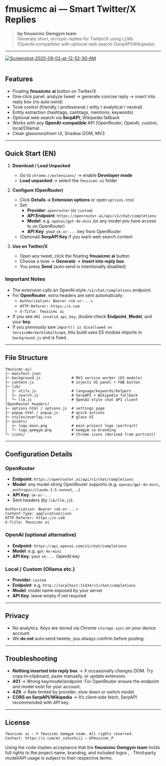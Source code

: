 # fmusicmc ai — Smart Twitter/X Replies

> **by fmusicmc Gemgym team**  
> Generate short, on‑topic replies for Twitter/X using LLMs (OpenAI‑compatible) with optional web search (SerpAPI/Wikipedia).

---
<a href="https://ibb.co/XZf0LCMB"><img src="https://i.ibb.co/TBDj2gdX/Screenshot-2025-09-02-at-12-52-30-AM.png" alt="Screenshot-2025-09-02-at-12-52-30-AM" border="0"></a><br /><a target='_blank'></a><br />



## Features
- Floating **fmusicmc ai** button on Twitter/X
- One‑click panel: analyze tweet → generate concise reply → insert into reply box (no auto‑send)
- Tone control (friendly / professional / witty / analytical / neutral)
- Entity extraction (hashtags, cashtags, mentions, keywords)
- Optional web search via **SerpAPI**; Wikipedia fallback
- Works with any **OpenAI‑compatible** API (OpenRouter, OpenAI, custom, local/Ollama)
- Clean glassmorphism UI, Shadow DOM, MV3

---

## Quick Start (EN)

1. **Download / Load Unpacked**
   - Go to `chrome://extensions/` → enable **Developer mode**
   - **Load unpacked** → select the `fmusicmc-ai` folder

2. **Configure (OpenRouter)**
   - Click **Details → Extension options** or open `options.html`
   - Set:
     - **Provider**: `openrouter` (or `custom`)
     - **API Endpoint**: `https://openrouter.ai/api/v1/chat/completions`
     - **Model**: e.g. `openai/gpt-4o-mini` (or any model you have access to on OpenRouter)
     - **API Key**: your `sk-or-...` key from OpenRouter
   - (Optional) **SerpAPI Key** if you want web search context

3. **Use on Twitter/X**
   - Open any tweet, click the floating **fmusicmc ai** button
   - Choose a tone → **Generate** → **Insert into reply box**
   - You press **Send** (auto‑send is intentionally disabled)

### Important Notes
- The extension calls an OpenAI‑style `/v1/chat/completions` endpoint.  
- For **OpenRouter**, extra headers are sent automatically:
  - `Authorization: Bearer <sk-or-...>`
  - `HTTP-Referer: https://x.com`
  - `X-Title: fmusicmc ai`
- If you see `401 invalid_api_key`, double‑check **Endpoint**, **Model**, and your **key**.
- If you previously saw `import() is disallowed on ServiceWorkerGlobalScope`, this build uses ES module imports in `background.js` and is fixed.

---

## File Structure
```
fmusicmc-ai/
├─ manifest.json
├─ background.js              # MV3 service worker (ES module)
├─ content.js                 # injects UI panel + FAB button
├─ lib/
│  ├─ utils.js                # language/keywords/helpers
│  ├─ search.js               # SerpAPI + Wikipedia fallback
│  └─ llm.js                  # OpenAI-style chat API client (OpenRouter headers)
├─ options.html / options.js  # settings page
├─ popup.html / popup.js      # quick actions
├─ styles/overlay.css         # glass UI
├─ assets/
│  ├─ logo_main.png           # main project logo (portrait)
│  └─ logo_gemgym.png         # Gemgym co‑branding
└─ icons/                     # Chrome icons (derived from portrait)
```

---

## Configuration Details

### OpenRouter
- **Endpoint**: `https://openrouter.ai/api/v1/chat/completions`
- **Model**: any model string OpenRouter supports (e.g. `openai/gpt-4o-mini`, `anthropic/claude-3.5-sonnet`, …)
- **API Key**: `sk-or-...`
- Sent headers (by `lib/llm.js`):
```http
Authorization: Bearer <sk-or-...>
Content-Type: application/json
HTTP-Referer: https://x.com
X-Title: fmusicmc ai
```

### OpenAI (optional alternative)
- **Endpoint**: `https://api.openai.com/v1/chat/completions`
- **Model**: e.g. `gpt-4o-mini`
- **API Key**: your `sk-...` OpenAI key

### Local / Custom (Ollama etc.)
- **Provider**: `custom`
- **Endpoint**: e.g. `http://localhost:11434/v1/chat/completions`
- **Model**: model name exposed by your server
- **API Key**: leave empty if not required

---

## Privacy
- No analytics. Keys are stored via Chrome `storage.sync` on your device account.  
- We **do not** auto‑send tweets; you always confirm before posting.

---

## Troubleshooting
- **Nothing inserted into reply box** → X occasionally changes DOM. Try copy‑to‑clipboard, paste manually, or update extension.
- **401** → Wrong key/model/endpoint. For OpenRouter ensure the endpoint and model exist for your account.
- **429** → Rate limited by provider; slow down or switch model.
- **CORS on SerpAPI/Wikipedia** → It’s client‑side fetch; SerpAPI recommended with API key.

---

## License

```
fmusicmc ai — © fmusicmc Gemgym team. All rights reserved.
Contact: https://x.com/mr_satoshiii — @fmusicmc_P
```

Using the code implies acceptance that the **fmusicmc Gemgym team** holds full rights to the project name, branding, and included logos , . Third‑party model/API usage is subject to their respective terms.
